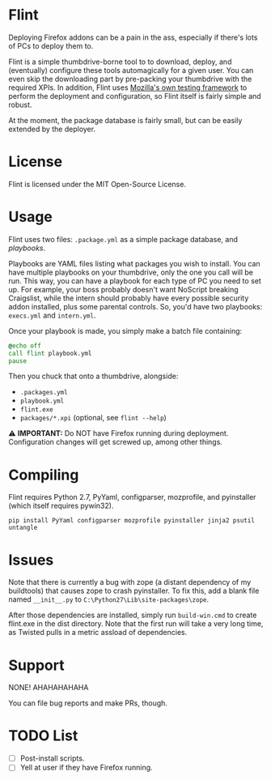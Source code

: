 # Flint

Deploying Firefox addons can be a pain in the ass, especially if there's lots of PCs to deploy them to.

Flint is a simple thumbdrive-borne tool to to download, deploy, and (eventually) configure these tools automagically for a given user. You can even skip the downloading part by pre-packing your thumbdrive with the required XPIs.  In addition, Flint uses [Mozilla's own testing framework](http://mozbase.readthedocs.org/en/latest/mozprofile.html) to perform the deployment and configuration, so Flint itself is fairly simple and robust.

At the moment, the package database is fairly small, but can be easily extended by the deployer.

# License

Flint is licensed under the MIT Open-Source License.

# Usage

Flint uses two files: `.package.yml` as a simple package database, and *playbooks*.

Playbooks are YAML files listing what packages you wish to install.  You can have multiple playbooks on your thumbdrive, only the one you call will be run.  This way, you can have a playbook for each type of PC you need to set up.  For example, your boss probably doesn't want NoScript breaking Craigslist, while the intern should probably have every possible security addon installed, plus some parental controls. So, you'd have two playbooks: `execs.yml` and `intern.yml`.

Once your playbook is made, you simply make a batch file containing:

```bat
@echo off
call flint playbook.yml
pause
```

Then you chuck that onto a thumbdrive, alongside:
 * `.packages.yml`
 * `playbook.yml`
 * `flint.exe`
 * `packages/*.xpi` (optional, see `flint --help`)

:warning:  **IMPORTANT:** Do NOT have Firefox running during deployment.  Configuration changes will get screwed up, among other things.

# Compiling

Flint requires Python 2.7, PyYaml, configparser, mozprofile, and pyinstaller (which itself requires pywin32).

```
pip install PyYaml configparser mozprofile pyinstaller jinja2 psutil untangle
```

# Issues
Note that there is currently a bug with zope (a distant dependency of my buildtools) that causes zope to crash pyinstaller.  To fix this, add a blank file named `__init__.py` to `C:\Python27\Lib\site-packages\zope`.

After those dependencies are installed, simply run ```build-win.cmd``` to create flint.exe in the dist directory. Note that the first run will take a very long time, as Twisted pulls in a metric assload of dependencies.

# Support

NONE! AHAHAHAHAHA

You can file bug reports and make PRs, though.

# TODO List

 * [ ] Post-install scripts.
 * [ ] Yell at user if they have Firefox running.
